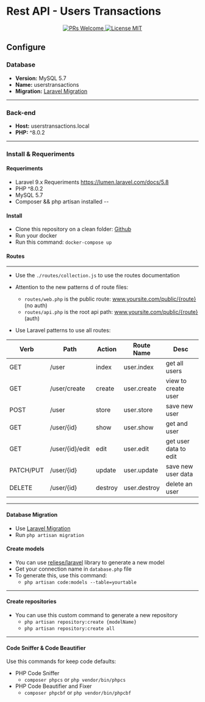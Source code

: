 # Rest API - Users Transactions

<p align="center">
    <a href="http://makeapullrequest.com">
        <img src="https://img.shields.io/badge/PRs-welcome-brightgreen.svg?style=flat-square" alt="PRs Welcome">
    </a>
    <a href="https://en.wikipedia.org/wiki/Proprietary_software">
        <img src="https://img.shields.io/badge/license-Proprietary-blue.svg?style=flat-square" alt="License MIT">
    </a>
</p>

## Configure

### Database
- **Version:** MySQL 5.7
- **Name:** userstransactions
- **Migration:** [Laravel Migration](https://laravel.com/docs/9.x/migrations)
---
### Back-end
- **Host:** userstransactions.local
- **PHP:** ^8.0.2
---
### Install & Requeriments
#### Requeriments
- Laravel 9.x Requeriments https://lumen.laravel.com/docs/5.8
- PHP ^8.0.2
- MySQL 5.7
- Composer && php artisan installed
--
#### Install
- Clone this repository on a clean folder: [Github](https://github.com/matmper/php-laravel-users-transactions)
- Run your docker
- Run this command: `docker-compose up`
#### Routes
---
- Use the `./routes/collection.js` to use the routes documentation
- Attention to the new patterns d of route files:
    - `routes/web.php` is the public route: www.yoursite.com/public/{route} (no auth)
    - `routes/api.php` is the root api path: www.yoursite.com/public/{route} (auth)

- Use Laravel patterns to use all routes:

| Verb | Path | Action | Route Name | Desc |
|--|--|--|--|--|
| GET | /user | index | user.index | get all users |
| GET | /user/create | create | user.create | view to create user |
| POST | /user | store | user.store | save new user |
| GET | /user/{id} | show | user.show | get and user |
| GET | /user/{id}/edit | edit | user.edit | get user data to edit |
| PATCH/PUT | /user/{id} | update | user.update | save new user data |
| DELETE | /user/{id} | destroy | user.destroy | delete an user |
---

#### Database Migration
- Use [Laravel Migration](https://laravel.com/docs/9.x/migrations)
- Run `php artisan migration`
#### Create models
- You can use [reliese/laravel](https://github.com/reliese/laravel) library to generate a new model
- Get your connection name in `database.php` file
- To generate this, use this command:
    - ```php artisan code:models --table=yourtable```
---
#### Create repositories
- You can use this custom command to generate a new repository
    - `php artisan repository:create {modelName}`
    - `php artisan repository:create all`
---
#### Code Sniffer & Code Beautifier
Use this commands for keep code defaults:
- PHP Code Sniffer
    - ```composer phpcs``` or  ```php vendor/bin/phpcs```
- PHP Code Beautifier and Fixer
    - ```composer phpcbf``` or ```php vendor/bin/phpcbf```
